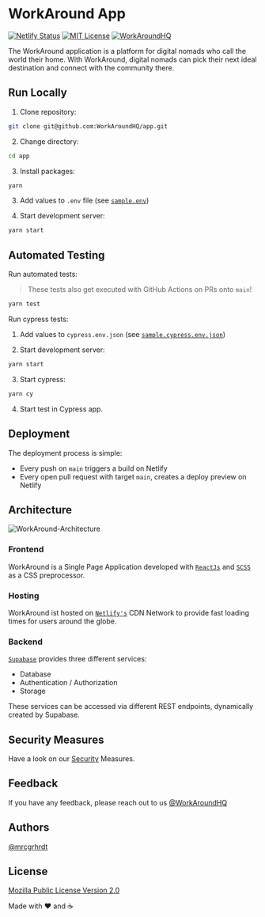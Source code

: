 # WorkAround App

[![Netlify Status](https://api.netlify.com/api/v1/badges/d4dead3a-cb33-46f8-a1f2-6ad5c183aa99/deploy-status)](https://app.netlify.com/sites/app-workaround/deploys)
[![MIT License](https://img.shields.io/apm/l/atomic-design-ui.svg?label=License&color=ffffff)](https://github.com/WorkAroundHQ/app/blob/main/LICENSE)
[![WorkAroundHQ](https://img.shields.io/twitter/follow/workaroundhq?label=Follow)](https://twitter.com/workaroundhq)

The WorkAround application is a platform for digital nomads who call the world their home. With WorkAround, digital nomads can pick their next ideal destination and connect with the community there.

## Run Locally

1. Clone repository:

```zsh
git clone git@github.com:WorkAroundHQ/app.git
```

2. Change directory:

```zsh
cd app
```

3. Install packages:

```zsh
yarn
```

3. Add values to `.env` file (see [`sample.env`](https://github.com/WorkAroundHQ/app/blob/main/sample.env))

4. Start development server:

```zsh
yarn start
```

## Automated Testing

Run automated tests:

> These tests also get executed with GitHub Actions on PRs onto `main`!

```zsh
yarn test
```

Run cypress tests:

1. Add values to `cypress.env.json` (see [`sample.cypress.env.json`](https://github.com/WorkAroundHQ/app/blob/main/sample.cypress.env.json))

2. Start development server:

```zsh
yarn start
```

3. Start cypress:

```zsh
yarn cy
```

4. Start test in Cypress app.

## Deployment

The deployment process is simple:

- Every push on `main` triggers a build on Netlify
- Every open pull request with target `main`, creates a deploy preview on Netlify

## Architecture

![WorkAround-Architecture](https://user-images.githubusercontent.com/28442090/141678851-3a1a180d-dc42-4088-9eaa-1dfde476df6e.jpg)

### Frontend

WorkAround is a Single Page Application developed with [`ReactJs`](https://reactjs.org) and [`SCSS`](https://sass-lang.com) as a CSS preprocessor.

### Hosting

WorkAround ist hosted on [`Netlify's`](https://www.netlify.com) CDN Network to provide fast loading times for users around the globe.

### Backend

[`Supabase`](https://supabase.io) provides three different services:
- Database
- Authentication / Authorization
- Storage

These services can be accessed via different REST endpoints, dynamically created by Supabase.

## Security Measures

Have a look on our [Security](https://github.com/WorkAroundHQ/app/blob/main/SECURITY.md) Measures.

## Feedback

If you have any feedback, please reach out to us [@WorkAroundHQ](https://twitter.com/workaroundhq)

## Authors

[@mrcgrhrdt](https://www.github.com/mrcgrhrdt)

## License

[Mozilla Public License Version 2.0](https://github.com/WorkAroundHQ/app/blob/main/LICENSE)

Made with ❤️ and ☕️
